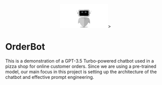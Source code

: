 <p align="center">
  <img src="https://github.com/Moh-Nafi/Moh-Nafi/blob/main/assets/chatbot-unscreen.gif" alt="Image" width="150" height="75">>
</p>


# OrderBot
This is a demonstration of a GPT-3.5 Turbo-powered chatbot used in a pizza shop for online customer orders.
Since we are using a pre-trained model, our main focus in this project is setting up the architecture of the chatbot and effective prompt engineering.
